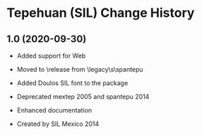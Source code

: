 Tepehuan (SIL) Change History
====================

1.0 (2020-09-30)
----------------
* Added support for Web
* Moved to \release from \legacy\s\spantepu
* Added Doulos SIL font to the package
* Deprecated  mextep 2005 and spantepu 2014
* Enhanced documentation

* Created by SIL Mexico 2014
